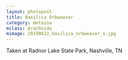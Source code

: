 ```yaml
---
layout: photopost
title: Basilica Orbweaver
category: metazoa
mclass: Arachnida
mimage: 20190622_basilica_orbweaver_s.jpg
---
```


Taken at Radnor Lake State Park, Nashville, TN
